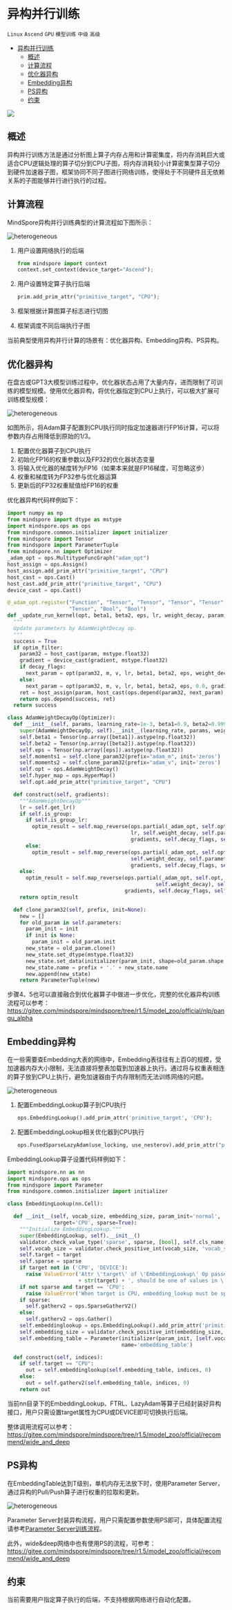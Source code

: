 # 异构并行训练

`Linux` `Ascend` `GPU` `模型训练` `中级` `高级`

<!-- TOC -->

- [异构并行训练](#异构并行训练)
    - [概述](#概述)
    - [计算流程](#计算流程)
    - [优化器异构](#优化器异构)
    - [Embedding异构](#embedding异构)
    - [PS异构](#ps异构)
    - [约束](#约束)

<!-- /TOC -->

<a href="https://gitee.com/mindspore/docs/blob/r1.5/docs/mindspore/programming_guide/source_zh_cn/design/heterogeneous_training.md" target="_blank"><img src="https://gitee.com/mindspore/docs/raw/r1.5/resource/_static/logo_source.png"></a>

## 概述

异构并行训练方法是通过分析图上算子内存占用和计算密集度，将内存消耗巨大或适合CPU逻辑处理的算子切分到CPU子图，将内存消耗较小计算密集型算子切分到硬件加速器子图，框架协同不同子图进行网络训练，使得处于不同硬件且无依赖关系的子图能够并行进行执行的过程。

## 计算流程

MindSpore异构并行训练典型的计算流程如下图所示：

![heterogeneous](./images/heter.png)

1. 用户设置网络执行的后端

   ```python
   from mindspore import context
   context.set_context(device_target="Ascend");
   ```

2. 用户设置特定算子执行后端

   ```python
   prim.add_prim_attr("primitive_target", "CPU");
   ```

3. 框架根据计算图算子标志进行切图
4. 框架调度不同后端执行子图

当前典型使用异构并行计算的场景有：优化器异构、Embedding异构、PS异构。

## 优化器异构

在盘古或GPT3大模型训练过程中，优化器状态占用了大量内存，进而限制了可训练的模型规模。使用优化器异构，将优化器指定到CPU上执行，可以极大扩展可训练模型规模：

![heterogeneous](./images/heter-opt.png)

如图所示，将Adam算子配置到CPU执行同时指定加速器进行FP16计算，可以将参数内存占用降低到原始的1/3。

1. 配置优化器算子到CPU执行
2. 初始化FP16的权重参数以及FP32的优化器状态变量
3. 将输入优化器的梯度转为FP16（如果本来就是FP16梯度，可忽略这步）
4. 权重和梯度转为FP32参与优化器运算
5. 更新后的FP32权重赋值给FP16的权重

优化器异构代码样例如下：

```python
import numpy as np
from mindspore import dtype as mstype
import mindspore.ops as ops
from mindspore.common.initializer import initializer
from mindspore import Tensor
from mindspore import ParameterTuple
from mindspore.nn import Optimizer
_adam_opt = ops.MultitypeFuncGraph("adam_opt")
host_assign = ops.Assign()
host_assign.add_prim_attr("primitive_target", "CPU")
host_cast = ops.Cast()
host_cast.add_prim_attr("primitive_target", "CPU")
device_cast = ops.Cast()

@_adam_opt.register("Function", "Tensor", "Tensor", "Tensor", "Tensor", "Number", "Tensor", "Tensor", "Tensor",
                    "Tensor", "Bool", "Bool")
def _update_run_kernel(opt, beta1, beta2, eps, lr, weight_decay, param, m, v, gradient, decay_flags, optim_filter):
  """
  Update parameters by AdamWeightDecay op.
  """
  success = True
  if optim_filter:
    param32 = host_cast(param, mstype.float32)
    gradient = device_cast(gradient, mstype.float32)
    if decay_flags:
      next_param = opt(param32, m, v, lr, beta1, beta2, eps, weight_decay, gradient)
    else:
      next_param = opt(param32, m, v, lr, beta1, beta2, eps, 0.0, gradient)
    ret = host_assign(param, host_cast(ops.depend(param32, next_param), ops.dtype(param)))
    return ops.depend(success, ret)
  return success

class AdamWeightDecayOp(Optimizer):
  def __init__(self, params, learning_rate=1e-3, beta1=0.9, beta2=0.999, eps=1e-6, weight_decay=0.0):
    super(AdamWeightDecayOp, self).__init__(learning_rate, params, weight_decay)
    self.beta1 = Tensor(np.array([beta1]).astype(np.float32))
    self.beta2 = Tensor(np.array([beta2]).astype(np.float32))
    self.eps = Tensor(np.array([eps]).astype(np.float32))
    self.moments1 = self.clone_param32(prefix="adam_m", init='zeros')
    self.moments2 = self.clone_param32(prefix="adam_v", init='zeros')
    self.opt = ops.AdamWeightDecay()
    self.hyper_map = ops.HyperMap()
    self.opt.add_prim_attr("primitive_target", "CPU")

  def construct(self, gradients):
    """AdamWeightDecayOp"""
    lr = self.get_lr()
    if self.is_group:
      if self.is_group_lr:
        optim_result = self.map_reverse(ops.partial(_adam_opt, self.opt, self.beta1, self.beta2, self.eps),
                                        lr, self.weight_decay, self.parameters, self.moments1, self.moments2,
                                        gradients, self.decay_flags, self.optim_filter)
      else:
        optim_result = self.map_reverse(ops.partial(_adam_opt, self.opt, self.beta1, self.beta2, self.eps, lr),
                                        self.weight_decay, self.parameters, self.moments1, self.moments2,
                                        gradients, self.decay_flags, self.optim_filter)
    else:
      optim_result = self.map_reverse(ops.partial(_adam_opt, self.opt, self.beta1, self.beta2, self.eps, lr,
                                                self.weight_decay), self.parameters, self.moments1, self.moments2,
                                      gradients, self.decay_flags, self.optim_filter)
    return optim_result

  def clone_param32(self, prefix, init=None):
    new = []
    for old_param in self.parameters:
      param_init = init
      if init is None:
        param_init = old_param.init
      new_state = old_param.clone()
      new_state.set_dtype(mstype.float32)
      new_state.set_data(initializer(param_init, shape=old_param.shape, dtype=mstype.float32))
      new_state.name = prefix + '.' + new_state.name
      new.append(new_state)
    return ParameterTuple(new)
```

步骤4、5也可以直接融合到优化器算子中做进一步优化，完整的优化器异构训练流程可以参考： <https://gitee.com/mindspore/mindspore/tree/r1.5/model_zoo/official/nlp/pangu_alpha>

## Embedding异构

在一些需要查Embedding大表的网络中，Embedding表往往有上百G的规模，受加速器内存大小限制，无法直接将整表加载到加速器上执行。通过将与权重表相连的算子放到CPU上执行，避免加速器由于内存限制而无法训练网络的问题。

![heterogeneous](./images/heter-embed.png)

1. 配置EmbeddingLookup算子到CPU执行

   ```python
   ops.EmbeddingLookup().add_prim_attr('primitive_target', 'CPU');
   ```

2. 配置EmbeddingLookup相关优化器到CPU执行

   ```python
   ops.FusedSparseLazyAdam(use_locking, use_nesterov).add_prim_attr("primitive_target", "CPU");
   ```

EmbeddingLookup算子设置代码样例如下：

```python
import mindspore.nn as nn
import mindspore.ops as ops
from mindspore import Parameter
from mindspore.common.initializer import initializer

class EmbeddingLookup(nn.Cell):

  def __init__(self, vocab_size, embedding_size, param_init='normal',
               target='CPU', sparse=True):
    """Initialize EmbeddingLookup."""
    super(EmbeddingLookup, self).__init__()
    validator.check_value_type('sparse', sparse, [bool], self.cls_name)
    self.vocab_size = validator.check_positive_int(vocab_size, 'vocab_size')
    self.target = target
    self.sparse = sparse
    if target not in ('CPU', 'DEVICE'):
      raise ValueError('Attr \'target\' of \'EmbeddingLookup\' Op passed '
                       + str(target) + ', should be one of values in \'CPU\', \'DEVICE\'.')
    if not sparse and target == 'CPU':
      raise ValueError('When target is CPU, embedding_lookup must be sparse.')
    if sparse:
      self.gatherv2 = ops.SparseGatherV2()
    else:
      self.gatherv2 = ops.Gather()
    self.embeddinglookup = ops.EmbeddingLookup().add_prim_attr('primitive_target', 'CPU')
    self.embedding_size = validator.check_positive_int(embedding_size, 'embedding_size')
    self.embedding_table = Parameter(initializer(param_init, [self.vocab_size, self.embedding_size]),
                                     name='embedding_table')

  def construct(self, indices):
    if self.target == "CPU":
      out = self.embeddinglookup(self.embedding_table, indices, 0)
    else:
      out = self.gatherv2(self.embedding_table, indices, 0)
    return out
```

当前nn目录下的EmbeddingLookup、FTRL、LazyAdam等算子已经封装好异构接口，用户只需设置target属性为CPU或DEVICE即可切换执行后端。

整体调用流程可以参考：<https://gitee.com/mindspore/mindspore/tree/r1.5/model_zoo/official/recommend/wide_and_deep>

## PS异构

在EmbeddingTable达到T级别，单机内存无法放下时，使用Parameter Server，通过异构的Pull/Push算子进行权重的拉取和更新。

![heterogeneous](./images/heter-ps.png)

Parameter Server封装异构流程，用户只需配置参数使用PS即可，具体配置流程请参考[Parameter Server训练流程](https://www.mindspore.cn/docs/programming_guide/zh-CN/master/apply_parameter_server_training.html)。

此外，wide&deep网络中也有使用PS的流程，可参考：<https://gitee.com/mindspore/mindspore/tree/r1.5/model_zoo/official/recommend/wide_and_deep>

## 约束

当前需要用户指定算子执行的后端，不支持根据网络进行自动化配置。
